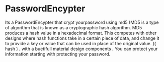 # PasswordEncypter
Its a PasswordEncypter that crypt yourpassword using md5 (MD5 is a type of algorithm that is known as a cryptographic hash algorithm. MD5 produces a hash value in a hexadecimal format. This competes with other designs where hash functions take in a certain piece of data, and change it to provide a key or value that can be used in place of the original value.
)( hash ) . with a buetifull material design components . You can protect your information starting with protecting your password.


